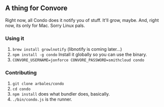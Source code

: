 ## A thing for Convore

Right now, all Condo does it notify you of stuff. It'll grow, maybe. And, right now, its only for Mac. Sorry Linux pals.

### Using it
1. `brew install growlnotify` (libnotify is coming later…)
2. `npm install -g condo` Install it globally so you can use the binary.
3. `CONVORE_USERNAME=jonforce CONVORE_PASSWORD=smithcloud condo`

### Contributing
1. `git clone arbales/condo`
2. `cd condo`
3. `npm install` does what bundler does, basically.
4. `./bin/condo.js` is the runner.
